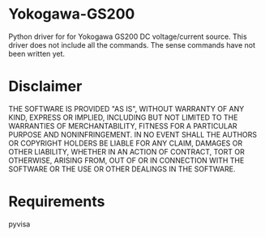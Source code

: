 # Yokogawa-GS200
Python driver for for Yokogawa GS200 DC voltage/current source.
This driver does not include all the commands. The sense commands have not been written yet.

# Disclaimer
THE SOFTWARE IS PROVIDED "AS IS", WITHOUT WARRANTY OF ANY KIND, EXPRESS OR IMPLIED, INCLUDING BUT NOT LIMITED TO THE WARRANTIES OF MERCHANTABILITY, FITNESS FOR A PARTICULAR PURPOSE AND NONINFRINGEMENT. IN NO EVENT SHALL THE AUTHORS OR COPYRIGHT HOLDERS BE LIABLE FOR ANY CLAIM, DAMAGES OR OTHER LIABILITY, WHETHER IN AN ACTION OF CONTRACT, TORT OR OTHERWISE, ARISING FROM, OUT OF OR IN CONNECTION WITH THE SOFTWARE OR THE USE OR OTHER DEALINGS IN THE SOFTWARE.

# Requirements
pyvisa
